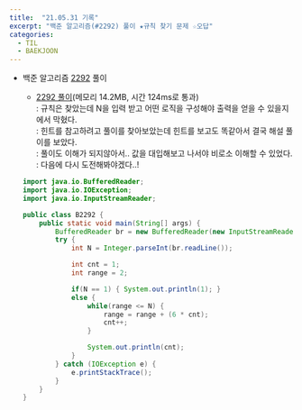 ```yaml
---
title:  "21.05.31 기록"
excerpt: "백준 알고리즘(#2292) 풀이 ★규칙 찾기 문제 ☆오답"
categories:
  - TIL
  - BAEKJOON
---
```



+ 백준 알고리즘 [2292](https://www.acmicpc.net/problem/2292) 풀이

  + [2292 풀이](https://st-lab.tistory.com/73)(메모리 14.2MB, 시간 124ms로 통과)<br />
    : 규칙은 찾았는데 N을 입력 받고 어떤 로직을 구성해야 출력을 얻을 수 있을지에서 막혔다.<br />
    : 힌트를 참고하려고 풀이를 찾아보았는데 힌트를 보고도 똑같아서 결국 해설 풀이를 보았다.<br />
    : 풀이도 이해가 되지않아서.. 값을 대입해보고 나서야 비로소 이해할 수 있었다.<br />
    : 다음에 다시 도전해봐야겠다..!<br />

  ```java
  import java.io.BufferedReader;
  import java.io.IOException;
  import java.io.InputStreamReader;

  public class B2292 {
      public static void main(String[] args) {
          BufferedReader br = new BufferedReader(new InputStreamReader(System.in));
          try {
              int N = Integer.parseInt(br.readLine());

              int cnt = 1;
              int range = 2;

              if(N == 1) { System.out.println(1); }
              else {
                  while(range <= N) {
                      range = range + (6 * cnt);
                      cnt++;
                  }

                  System.out.println(cnt);
              }
          } catch (IOException e) {
              e.printStackTrace();
          }
      }
  }
  ```

  <br />
